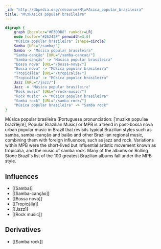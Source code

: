 ```yaml
---
_id: "http://dbpedia.org/resource/M\xFAsica_popular_brasileira"
title: "M\xFAsica popular brasileira"
---
```


```dot
digraph {
	graph [bgcolor="#F3DDB8" rankdir=LR]
	node [color="#26242F" penwidth=3.0]
	"Música popular brasileira" [shape=circle]
	Samba [URL="/samba/"]
	Samba -> "Música popular brasileira"
	"Samba-canção" [URL="/samba-cancao/"]
	"Samba-canção" -> "Música popular brasileira"
	"Bossa nova" [URL="/bossa-nova/"]
	"Bossa nova" -> "Música popular brasileira"
	"Tropicália" [URL="/tropicalia/"]
	"Tropicália" -> "Música popular brasileira"
	Jazz [URL="/jazz/"]
	Jazz -> "Música popular brasileira"
	"Rock music" [URL="/rock-music/"]
	"Rock music" -> "Música popular brasileira"
	"Samba rock" [URL="/samba-rock/"]
	"Música popular brasileira" -> "Samba rock"
}
```

Música popular brasileira (Portuguese pronunciation: [ˈmuzikɐ popuˈlaʁ bɾaziˈlejɾɐ], Popular Brazilian Music) or MPB is a trend in post-bossa nova urban popular music in Brazil that revisits typical Brazilian styles such as samba, samba-canção and baião and other Brazilian regional music, combining them with foreign influences, such as jazz and rock. Variations within MPB were the short-lived but influential artistic movement known as tropicália, and the music of samba rock. Many of the albums on Rolling Stone Brazil's list of the 100 greatest Brazilian albums fall under the MPB style.

## Influences
- [[Samba]]
- [[Samba-canção]]
- [[Bossa nova]]
- [[Tropicália]]
- [[Jazz]]
- [[Rock music]]

## Derivatives
- [[Samba rock]]
